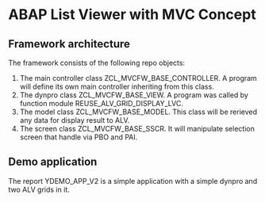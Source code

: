 # ABAP List Viewer with MVC Concept
## Framework architecture
The framework consists of the following repo objects:
  1. The main controller class ZCL_MVCFW_BASE_CONTROLLER. A program will define its own main controller inheriting from this class.
  2. The dynpro class ZCL_MVCFW_BASE_VIEW. A program was called by function module REUSE_ALV_GRID_DISPLAY_LVC.
  3. The model class ZCL_MVCFW_BASE_MODEL. This class will be rerieved any data for display result to ALV. 
  4. The screen class ZCL_MVCFW_BASE_SSCR. It will manipulate selection screen that handle via PBO and PAI.  

## Demo application

The report YDEMO_APP_V2 is a simple application with a simple dynpro and two ALV grids in it.
